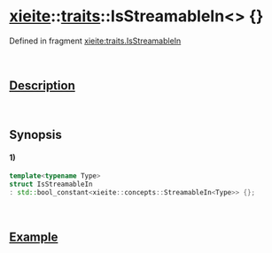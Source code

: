 # [xieite](../../xieite.md)\:\:[traits](../../traits.md)\:\:IsStreamableIn\<\> \{\}
Defined in fragment [xieite:traits.IsStreamableIn](../../../src/traits/is_streamable_in.cpp)

&nbsp;

## [Description](../concepts/streamable_in.md#Description)

&nbsp;

## Synopsis
#### 1)
```cpp
template<typename Type>
struct IsStreamableIn
: std::bool_constant<xieite::concepts::StreamableIn<Type>> {};
```

&nbsp;

## [Example](../concepts/streamable_in.md#Example)
